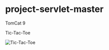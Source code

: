 # project-servlet-master

TomCat 9

Tic-Tac-Toe

![Tic-Tac-Toe](https://github.com/Ane4kino/project-servlet/assets/122406731/b1ae7f8f-bee6-44d7-9f53-71b638466849)
